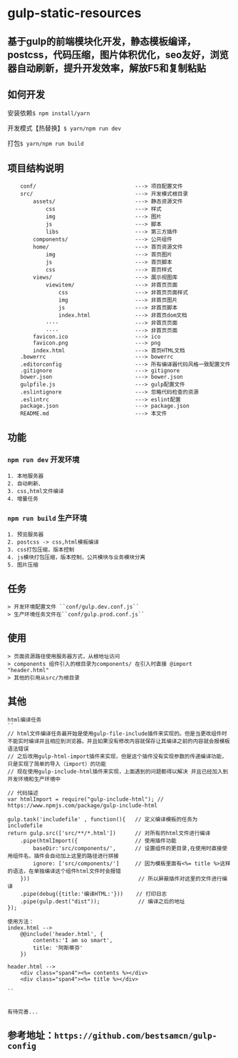 gulp-static-resources
=========

基于gulp的前端模块化开发，静态模板编译，postcss，代码压缩，图片体积优化，seo友好，浏览器自动刷新，提升开发效率，解放F5和复制粘贴
---------

如何开发
--------

安装依赖``$ npm install/yarn``

开发模式【热替换】``$ yarn/npm run dev``

打包``$ yarn/npm run build``

项目结构说明
----------
```
    conf/                               ---> 项目配置文件
    src/                                ---> 开发模式根目录
        assets/                         ---> 静态资源文件
            css                         ---> 样式
            img                         ---> 图片
            js                          ---> 脚本
            libs                        ---> 第三方插件
        components/                     ---> 公共组件
        home/                           ---> 首页资源文件
            img                         ---> 首页图片
            js                          ---> 首页脚本
            css                         ---> 首页样式
        views/                          ---> 展示视图库
            viewitem/                   ---> 非首页页面
                css                     ---> 非首页页面样式
                img                     ---> 非首页图片
                js                      ---> 非首页脚本
                index.html              ---> 非首页dom文档
            ····                        ---> 非首页页面
            ····                        ---> 非首页页面
        favicon.ico                     ---> ico
        favicon.png                     ---> png
        index.html                      ---> 首页HTML文档
    .bowerrc                            ---> bowerrc
    .editorconfig                       ---> 所有编译器代码风格一致配置文件
    .gitignore                          ---> gitignore
    bower.json                          ---> bower.json
    gulpfile.js                         ---> gulp配置文件
    .eslintignore                       ---> 忽略代码检查的资源
    .eslintrc                           ---> eslint配置
    package.json                        ---> package.json
    README.md                           ---> 本文件
```

功能
---------
### ``npm run dev`` 开发环境
    1. 本地服务器
    2. 自动刷新、
    3. css,html文件编译
    4. 增量任务
### ``npm run build`` 生产环境
    1. 预览服务器
    2. postcss -> css,html模板编译
    3. css打包压缩，版本控制
    4. js模块打包压缩，版本控制，公共模块与业务模块分离
    5. 图片压缩

任务
--------
    > 开发环境配置文件 ``conf/gulp.dev.conf.js``
    > 生产环境任务文件在``conf/gulp.prod.conf.js``

使用
-----------
    > 页面资源路径使用服务器方式，从根地址访问
    > components 组件引入的根目录为components/ 在引入时直接 @import "header.html"
    > 其他的引用从src/为根目录

其他
-----------

    html编译任务
    ``
    // html文件编译任务最开始是使用gulp-file-include插件来实现的。但是当更改组件时不能实时编译并且相应到浏览器。并且如果没有修改内容就保存让其编译之前的内容就会报模板语法错误
    // 之后改用gulp-html-import插件来实现，但是这个插件没有实现参数的传递编译功能，只是实现了简单的导入（import）的功能
    // 现在使用gulp-include-html插件来实现，上面遇到的问题都得以解决 并且已经加入到开发环境和生产环境中

    // 代码描述
    var htmlImport = require("gulp-include-html"); // https://www.npmjs.com/package/gulp-include-html

    gulp.task('includefile' , function(){   // 定义编译模板的任务为includefile
    return gulp.src(['src/**/*.html'])      // 对所有的html文件进行编译
        .pipe(htmlImport({                  // 使用插件功能
            baseDir:'src/components/',      // 设置组件的更目录,在使用时直接使用组件名，插件会自动加上这里的路径进行拼接
            ignore: ['src/components/']     // 因为模板里面有<%= title %>这样的语法，在单独编译这个组件html文件时会报错
        }))                                  // 所以屏蔽插件对这里的文件进行编译
        .pipe(debug({title:'编译HTML:'}))    // 打印日志
        .pipe(gulp.dest("dist"));            // 编译之后的地址  
    });

    使用方法：
    index.html -->
        @@include('header.html', {
            contents:'I am so smart',
            title: '阿斯蒂芬'
        })

    header.html -->
        <div class="span4"><%= contents %></div>
        <div class="span4"><%= title %></div>

    ``


    有待完善...

参考地址：``https://github.com/bestsamcn/gulp-config``
---------